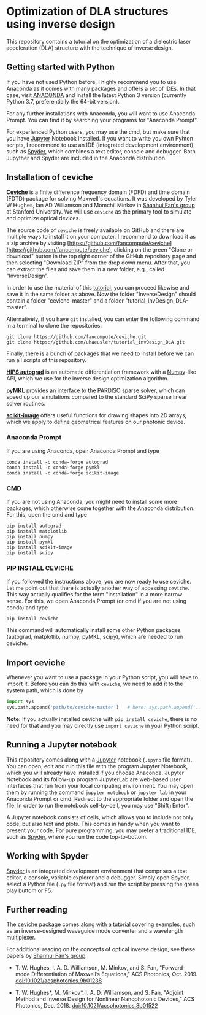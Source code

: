 # Optimization of DLA structures using inverse design

This repository contains a tutorial on the optimization of a dielectric laser acceleration (DLA) structure with the technique of inverse design.


## Getting started with Python

If you have not used Python before, I highly recommend you to use Anaconda as it comes with many packages and offers a set of IDEs. In that case, visit [ANACONDA](https://www.anaconda.com/distribution/) and install the latest Python 3 version (currently Python 3.7, preferentially the 64-bit version).

For any further installations with Anaconda, you will want to use Anaconda Prompt. You can find it by searching your programs for "Anaconda Prompt".

For experienced Python users, you may use the cmd, but make sure that you have [Jupyter](https://jupyter.org/) Notebook installed. If you want to write you own Pyhton scripts, I recommend to use an IDE (integrated development environment), such as [Spyder](https://www.spyder-ide.org/), which combines a text editor, console and debugger. Both Jupyther and Spyder are included in the Anaconda distribution.

## Installation of ceviche

**[Ceviche](https://github.com/fancompute/ceviche)** is a finite difference frequency domain (FDFD) and time domain (FDTD) package for solving Maxwell's equations. It was developed by Tyler W Hughes, Ian AD Williamson and Momchil Minkov in [Shanhui Fan's group](https://web.stanford.edu/group/fan/) at Stanford University. We will use `ceviche` as the primary tool to simulate and optimize optical devices.

The source code of `ceviche` is freely available on GitHub and there are multiple ways to install it on your computer. I recommend to download it as a zip archive by visiting [https://github.com/fancompute/ceviche](https://github.com/fancompute/ceviche), clicking on the green "Clone or download" button in the top right corner of the GitHub repository page and then selecting "Download ZIP" from the drop down menu. After that, you can extract the files and save them in a new folder, e.g., called "InverseDesign".

In order to use the material of this [tutorial](https://github.com/uhaeusler/tutorial_invDesign_DLA), you can proceed likewise and save it in the same folder as above. Now the folder "InverseDesign" should contain a folder "ceviche-master" and a folder "tutorial_invDesign_DLA-master".

Alternatively, if you have `git` installed, you can enter the following command in a terminal to clone the repositories:

    git clone https://github.com/fancompute/ceviche.git
    git clone https://github.com/uhaeusler/tutorial_invDesign_DLA.git

Finally, there is a bunch of packages that we need to install before we can run all scripts of this repository.

**[HIPS autograd](https://github.com/HIPS/autograd)** is an automatic differentiation framework with a [Numpy](https://numpy.org/)-like API, which we use for the inverse design optimization algorithm.

**[pyMKL](https://pypi.org/project/pyMKL/)** provides an interface to the [PARDISO](https://www.pardiso-project.org/) sparse solver, which can speed up our simulations compared to the standard SciPy sparse linear solver routines.

**[scikit-image](https://scikit-image.org/)** offers useful functions for drawing shapes into 2D arrays, which we apply to define geometrical features on our photonic device.

### Anaconda Prompt
If you are using Anaconda, open Anaconda Prompt and type

    conda install -c conda-forge autograd
    conda install -c conda-forge pymkl
    conda install -c conda-forge scikit-image

### CMD
If you are not using Anaconda, you might need to install some more packages, which otherwise come together with the Anaconda distribution. For this, open the cmd and type

    pip install autograd
    pip install matplotlib
    pip install numpy
    pip install pymkl
    pip install scikit-image
    pip install scipy

### PIP INSTALL CEVICHE

If you followed the instructions above, you are now ready to use ceviche. Let me point out that there is actually another way of accessing `ceviche`. This way actually qualifies for the term "installation" in a more narrow sense. For this, we open Anaconda Prompt (or cmd if you are not using conda) and type

    pip install ceviche

This command will automatically install some other Python packages (autograd, matplotlib, numpy, pyMKL, scipy), which are needed to run ceviche.

## Import ceviche

Whenever you want to use a package in your Python script, you will have to import it. Before you can do this with `ceviche`, we need to add it to the system path, which is done by

```python
import sys
sys.path.append('path/to/ceviche-master')   # here: sys.path.append('../ceviche-master')
```

**Note:** If you actually installed ceviche with `pip install ceviche`, there is no need for that and you may directly use `import ceviche` in your Python script.

## Running a Jupyter notebook

This repository comes along with a [Jupyter](https://jupyter.org/) notebook (`.ipynb` file format). You can open, edit and run this file with the program Jupyter Notebook, which you will already have installed if you choose Anaconda. Jupyter Notebook and its follow-up program JupyterLab are web-based user interfaces that run from your local computing environment. You may open them by running the command `jupyter notebook` or `jupyter lab` in your Anaconda Prompt or cmd. Redirect to the appropriate folder and open the file. In order to run the notebook cell-by-cell, you may use "Shift+Enter".

A Jupyter notebook consists of cells, which allows you to include not only code, but also text and plots. This comes in handy when you want to present your code. For pure programming, you may prefer a traditional IDE, such as [Spyder](https://www.spyder-ide.org/), where you run the code top-to-bottom.

## Working with Spyder

[Spyder](https://www.spyder-ide.org/) is an integrated development environment that comprises a text editor, a console, variable explorer and a debugger. Simply open Spyder, select a Python file (`.py` file format) and run the script by pressing the green play buttom or F5.

## Further reading

The [ceviche](https://github.com/fancompute/ceviche) package comes along with a [tutorial](https://github.com/fancompute/workshop-invdesign) covering examples, such as an inverse-designed waveguide mode converter and a wavelength multiplexer.

For additional reading on the concepts of optical inverse design, see these papers by [Shanhui Fan's group](https://web.stanford.edu/group/fan/).

 - T. W. Hughes, I. A. D. Williamson, M. Minkov, and S. Fan, "Forward-mode Differentiation of Maxwell’s Equations," ACS Photonics, Oct. 2019. [doi:10.1021/acsphotonics.9b01238](https://doi.org/10.1021/acsphotonics.9b01238)
 
  - T. W. Hughes*, M. Minkov*, I. A. D. Williamson, and S. Fan, "Adjoint Method and Inverse Design for Nonlinear Nanophotonic Devices," ACS Photonics, Dec. 2018. [doi:10.1021/acsphotonics.8b01522](https://doi.org/10.1021/acsphotonics.8b01522)
